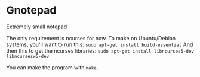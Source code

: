 # Gnotepad
 Extremely small notepad

The only requirement is ncurses for now.
To make on Ubuntu/Debian systems, you'll want to run this:
`sudo apt-get install build-essential`
And then this to get the ncurses libraries:
`sudo apt-get install libncurses5-dev libncursesw5-dev`

You can make the program with `make`.
